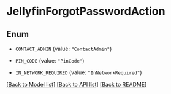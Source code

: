 # JellyfinForgotPasswordAction

## Enum


* `CONTACT_ADMIN` (value: `"ContactAdmin"`)

* `PIN_CODE` (value: `"PinCode"`)

* `IN_NETWORK_REQUIRED` (value: `"InNetworkRequired"`)


[[Back to Model list]](../README.md#documentation-for-models) [[Back to API list]](../README.md#documentation-for-api-endpoints) [[Back to README]](../README.md)


